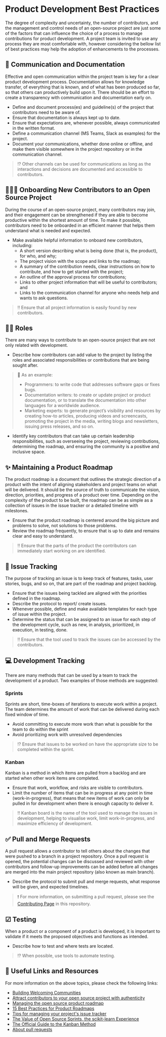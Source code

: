 # Product Development Best Practices

The degree of complexity and uncertainty, the number of contributors, and the management and control needs of an open-source project are just some of the factors that can influence the choice of a process to manage contributions for product development. A project team is invited to use any process they are most comfortable with, however considering the bellow list of best practices may help the adoption of enhancements to the processes. 

## 📝 Communication and Documentation 

Effective and open communication within the project team is key for a clear product development process. Documentation allows for knowledge transfer, of everything that is known, and of what has been produced so far, so that others can productively build upon it. There should be an effort to create a transparency with communication and documentation early on.

- Define and document process(es) and guideline(s) of the project that contributors need to be aware of.
- Ensure that documentation is always kept up to date.
- Ensure that expectations are, whenever possible, always communicated in the written format.
- Define a communication channel (MS Teams, Slack as examples) for the project.
- Document your communications, whether done online or offline, and make them visible somewhere in the project repository or in the communication channel.

> :interrobang: Other channels can be used for communications as long as the interactions and decisions are documented and accessible to contributors.

## 👩🏽‍💻 Onboarding New Contributors to an Open Source Project

During the course of an open-source project, many contributors may join, and their engagement can be strengthened if they are able to become productive within the shortest amount of time. To make it possible, contributors need to be onboarded in an efficient manner that helps them understand what is needed and expected.

- Make available helpful information to onboard new contributors, including:
  - A short version describing what is being done (that is, the product), for who, and why;
  - The project vision with the scope and links to the roadmap;
  - A summary of the contribution needs, clear instructions on how to contribute, and how to get started with the project;
  - An outline of the approval process for contributions;
  - Links to other project information that will be useful to contributors; and
  - Links to the communication channel for anyone who needs help and wants to ask questions.

> :bangbang: Ensure that all project information is easily found by new contributors.

## 🧑🏽 Roles

There are many ways to contribute to an open-source project that are not only related with development.

- Describe how contributors can add value to the project by listing the roles and associated responsibilities or contributions that are being sought after.
> :memo: As an example:
> - Programmers: to write code that addresses software gaps or fixes bugs.
> - Documentation writers: to create or update project or product documentation, or to translate the documentation into other languages for a worldwide audience.
> - Marketing experts: to generate project’s visibility and resources by creating how-to articles, producing videos and screencasts, promoting the project in the media, writing blogs and newsletters, issuing press releases, and so on.
- Identify key contributors that can take up certain leadership responsibilities, such as overseeing the project, reviewing contributions, determining the roadmap, and ensuring the community is a positive and inclusive space.

## ✨ Maintaining a Product Roadmap

The product roadmap is a document that outlines the strategic direction of a product with the intent of aligning stakeholders and project teams on what will be delivered. It should be the source of truth to communicate the vision, direction, priorities, and progress of a product over time. Depending on the complexity of the product to be built, the roadmap can be as simple as a collection of issues in the issue tracker or a detailed timeline with milestones.

- Ensure that the product roadmap is centered around the big picture and problems to solve, not solutions to those problems.
- Review the roadmap frequently, to ensure that is up to date and remains clear and easy to understand.

> :bangbang: Ensure that the parts of the product the contributors can immediately start working on are identified.

## 🎯 Issue Tracking

The purpose of tracking an issue is to keep track of features, tasks, user stories, bugs, and so on, that are part of the roadmap and project backlog.

- Ensure that the issues being tackled are aligned with the priorities defined in the roadmap.
- Describe the protocol to report/ create issues.
- Whenever possible, define and make available templates for each type of issue within the project.
- Determine the status that can be assigned to an issue for each step of the development cycle, such as new, in analysis, prioritized, in execution, in testing, done.

> :bangbang: Ensure that the tool used to track the issues can be accessed by the contributors.

## 💻 Development Tracking 

There are many methods that can be used by a team to track the development of a product. Two examples of those methods are suggested: 

### Sprints

Sprints are short, time-boxes of iterations to execute work within a project. The team determines the amount of work that can be delivered during each fixed window of time.

- Avoid committing to execute more work than what is possible for the team to do within the sprint
- Avoid prioritizing work with unresolved dependencies

> :interrobang: Ensure that issues to be worked on have the appropriate size to be completed within the sprint.

### Kanban

Kanban is a method in which items are pulled from a backlog and are started when other work items are completed.

-	Ensure that work, workflow, and risks are visible to contributors.
-	Limit the number of items that can be in progress at any point in time (work-in-progress), that means that new items of work can only be pulled in for development when there is enough capacity to deliver it.

> :bangbang: Kanban board is the name of the tool used to manage the issues in development, helping to visualise work, limit work-in-progress, and maximize efficiency of development.

## ✅ Pull and Merge Requests 

A pull request allows a contributor to tell others about the changes that were pushed to a branch in a project repository. Once a pull request is opened, the potential changes can be discussed and reviewed with other contributors and follow-up improvements can be added before all changes are merged into the main project repository (also known as main branch). 

- Describe the protocol to submit pull and merge requests, what response will be given, and expected timelines.

> :heavy_exclamation_mark: For more information, on submitting a pull request, please see the [Contributing Page](https://github.com/WorldHealthOrganization/open-source-communication-channel/blob/main/CONTRIBUTING.md) in this repository.

## ☑ Testing

When a product or a component of a product is developed, it is important to validate if it meets the proposed objectives and functions as intended.

- Describe how to test and where tests are located.

> :interrobang: When possible, use tools to automate testing.

## 🔗 Useful Links and Resources 
For more information on the above topics, please check the following links:
- [Building Welcoming Communities](https://opensource.guide/building-community/)
- [Attract contributors to your open source project with authenticity](https://opensource.com/article/22/6/attract-contributors-open-source-project)
- [Managing the open source product roadmap](https://opensource.com/article/21/9/open-source-product-roadmap)
- [15 Best Practices for Product Roadmaps](https://terem.tech/15-best-practices-for-product-roadmaps/)
- [Tips for managing your project's issue tracker](https://opensource.com/life/16/7/how-take-your-projects-github-issues-good-great)
- [The Value of Open Source Sprints, the scikit-learn Experience](https://blog.scikit-learn.org/events/sprints-value/)
- [The Official Guide to the Kanban Method](https://kanban.university/kanban-guide/#kanban-method)
- [About pull requests](https://docs.github.com/en/pull-requests/collaborating-with-pull-requests/proposing-changes-to-your-work-with-pull-requests/about-pull-requests)
